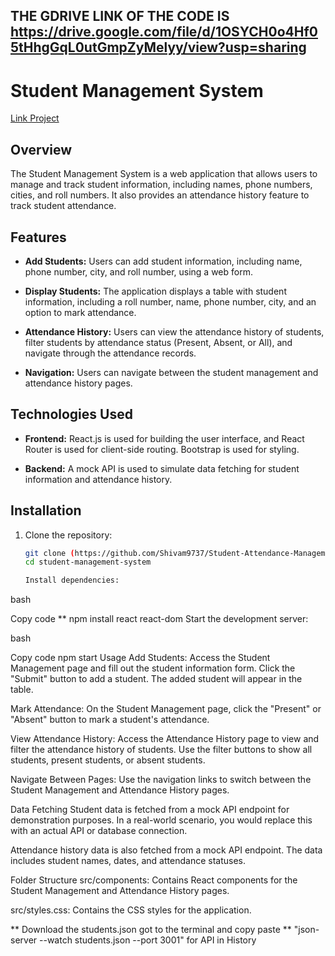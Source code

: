 ## THE GDRIVE LINK OF THE CODE IS   https://drive.google.com/file/d/1OSYCH0o4Hf05tHhgGqL0utGmpZyMelyy/view?usp=sharing

# Student Management System

[Link Project](https://github.com/Shivam9737/Student-Attendance-Management/)

## Overview

The Student Management System is a web application that allows users to manage and track student information, including names, phone numbers, cities, and roll numbers. It also provides an attendance history feature to track student attendance.

## Features

- **Add Students:** Users can add student information, including name, phone number, city, and roll number, using a web form.

- **Display Students:** The application displays a table with student information, including a roll number, name, phone number, city, and an option to mark attendance.

- **Attendance History:** Users can view the attendance history of students, filter students by attendance status (Present, Absent, or All), and navigate through the attendance records.

- **Navigation:** Users can navigate between the student management and attendance history pages.

## Technologies Used

- **Frontend:** React.js is used for building the user interface, and React Router is used for client-side routing. Bootstrap is used for styling.

- **Backend:** A mock API is used to simulate data fetching for student information and attendance history.

## Installation

1. Clone the repository:

   ```bash
   git clone (https://github.com/Shivam9737/Student-Attendance-Management/)
   cd student-management-system

   Install dependencies:

bash


Copy code
** npm install react react-dom 
Start the development server:

bash


Copy code
npm start
Usage
Add Students: Access the Student Management page and fill out the student information form. Click the "Submit" button to add a student. The added student will appear in the table.

Mark Attendance: On the Student Management page, click the "Present" or "Absent" button to mark a student's attendance.

View Attendance History: Access the Attendance History page to view and filter the attendance history of students. Use the filter buttons to show all students, present students, or absent students.

Navigate Between Pages: Use the navigation links to switch between the Student Management and Attendance History pages.

Data Fetching
Student data is fetched from a mock API endpoint for demonstration purposes. In a real-world scenario, you would replace this with an actual API or database connection.

Attendance history data is also fetched from a mock API endpoint. The data includes student names, dates, and attendance statuses.

Folder Structure
src/components: Contains React components for the Student Management and Attendance History pages.

src/styles.css: Contains the CSS styles for the application.

** Download the students.json got to the terminal and copy paste
**  "json-server --watch students.json --port 3001"
for API in History
   
